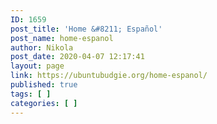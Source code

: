 ```yaml
---
ID: 1659
post_title: 'Home &#8211; Español'
post_name: home-espanol
author: Nikola
post_date: 2020-04-07 12:17:41
layout: page
link: https://ubuntubudgie.org/home-espanol/
published: true
tags: [ ]
categories: [ ]
---
```

